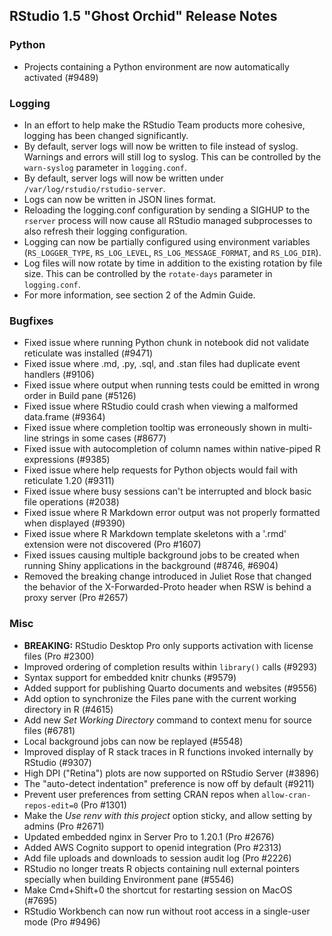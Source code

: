
## RStudio 1.5 "Ghost Orchid" Release Notes

### Python

* Projects containing a Python environment are now automatically activated (#9489)


### Logging

* In an effort to help make the RStudio Team products more cohesive, logging has been changed significantly.
* By default, server logs will now be written to file instead of syslog. Warnings and errors will still log to syslog. This can be controlled by the `warn-syslog` parameter in `logging.conf`.
* By default, server logs will now be written under `/var/log/rstudio/rstudio-server`.
* Logs can now be written in JSON lines format.
* Reloading the logging.conf configuration by sending a SIGHUP to the `rserver` process will now cause all RStudio managed subprocesses to also refresh their logging configuration.
* Logging can now be partially configured using environment variables (`RS_LOGGER_TYPE`, `RS_LOG_LEVEL`, `RS_LOG_MESSAGE_FORMAT`, and `RS_LOG_DIR`).
* Log files will now rotate by time in addition to the existing rotation by file size. This can be controlled by the `rotate-days` parameter in `logging.conf`.
* For more information, see section 2 of the Admin Guide.


### Bugfixes

* Fixed issue where running Python chunk in notebook did not validate reticulate was installed (#9471)
* Fixed issue where .md, .py, .sql, and .stan files had duplicate event handlers (#9106)
* Fixed issue where output when running tests could be emitted in wrong order in Build pane (#5126)
* Fixed issue where RStudio could crash when viewing a malformed data.frame (#9364)
* Fixed issue where completion tooltip was erroneously shown in multi-line strings in some cases (#8677)
* Fixed issue with autocompletion of column names within native-piped R expressions (#9385)
* Fixed issue where help requests for Python objects would fail with reticulate 1.20 (#9311)
* Fixed issue where busy sessions can't be interrupted and block basic file operations (#2038)
* Fixed issue where R Markdown error output was not properly formatted when displayed (#9390)
* Fixed issue where R Markdown template skeletons with a '.rmd' extension were not discovered (Pro #1607)
* Fixed issues causing multiple background jobs to be created when running Shiny applications in the background (#8746, #6904)
* Removed the breaking change introduced in Juliet Rose that changed the behavior of the X-Forwarded-Proto header when RSW is behind a proxy server (Pro #2657)


### Misc

* **BREAKING:** RStudio Desktop Pro only supports activation with license files (Pro #2300)
* Improved ordering of completion results within `library()` calls (#9293)
* Syntax support for embedded knitr chunks (#9579)
* Added support for publishing Quarto documents and websites (#9556)
* Add option to synchronize the Files pane with the current working directory in R (#4615)
* Add new *Set Working Directory* command to context menu for source files (#6781)
* Local background jobs can now be replayed (#5548)
* Improved display of R stack traces in R functions invoked internally by RStudio (#9307)
* High DPI ("Retina") plots are now supported on RStudio Server (#3896)
* The "auto-detect indentation" preference is now off by default (#9211) 
* Prevent user preferences from setting CRAN repos when `allow-cran-repos-edit=0` (Pro #1301)
* Make the *Use renv with this project* option sticky, and allow setting by admins (Pro #2671)
* Updated embedded nginx in Server Pro to 1.20.1 (Pro #2676)
* Added AWS Cognito support to openid integration (Pro #2313)
* Add file uploads and downloads to session audit log (Pro #2226)
* RStudio no longer treats R objects containing null external pointers specially when building Environment pane (#5546)
* Make Cmd+Shift+0 the shortcut for restarting session on MacOS (#7695)
* RStudio Workbench can now run without root access in a single-user mode (Pro #9496)
